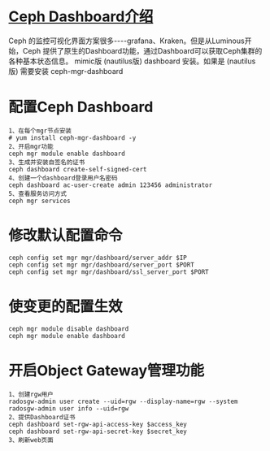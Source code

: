 # [Ceph Dashboard介绍](https://docs.ceph.com/docs/master/mgr/dashboard/)

Ceph 的监控可视化界面方案很多----grafana、Kraken。但是从Luminous开始，Ceph 提供了原生的Dashboard功能，通过Dashboard可以获取Ceph集群的各种基本状态信息。
mimic版  (nautilus版)  dashboard 安装。如果是  (nautilus版) 需要安装 ceph-mgr-dashboard 

# 配置Ceph Dashboard

```
1、在每个mgr节点安装
# yum install ceph-mgr-dashboard -y 
2、开启mgr功能
ceph mgr module enable dashboard
3、生成并安装自签名的证书
ceph dashboard create-self-signed-cert 
4、创建一个dashboard登录用户名密码
ceph dashboard ac-user-create admin 123456 administrator 
5、查看服务访问方式
ceph mgr services
```
# 修改默认配置命令
```
ceph config set mgr mgr/dashboard/server_addr $IP
ceph config set mgr mgr/dashboard/server_port $PORT
ceph config set mgr mgr/dashboard/ssl_server_port $PORT
```
# 使变更的配置生效

```
ceph mgr module disable dashboard
ceph mgr module enable dashboard
```

# 开启Object Gateway管理功能

```
1、创建rgw用户
radosgw-admin user create --uid=rgw --display-name=rgw --system
radosgw-admin user info --uid=rgw
2、提供Dashboard证书
ceph dashboard set-rgw-api-access-key $access_key
ceph dashboard set-rgw-api-secret-key $secret_key
3、刷新web页面
```

